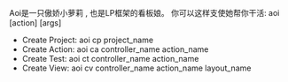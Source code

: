 Aoi是一只傲娇小萝莉 , 也是LP框架的看板娘。
你可以这样支使她帮你干活: aoi [action] [args]
- Create Project: aoi cp project_name 
- Create Action: aoi ca controller_name action_name 
- Create Test: aoi ct controller_name action_name 
- Create View: aoi cv controller_name action_name layout_name

